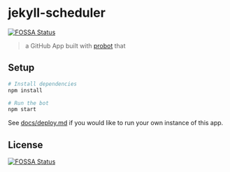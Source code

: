 # jekyll-scheduler
[![FOSSA Status](https://app.fossa.io/api/projects/git%2Bgithub.com%2FRichardLitt%2Fjekyll-scheduler-probot.svg?type=shield)](https://app.fossa.io/projects/git%2Bgithub.com%2FRichardLitt%2Fjekyll-scheduler-probot?ref=badge_shield)


> a GitHub App built with [probot](https://github.com/probot/probot) that 

## Setup

```sh
# Install dependencies
npm install

# Run the bot
npm start
```

See [docs/deploy.md](docs/deploy.md) if you would like to run your own instance of this app.


## License
[![FOSSA Status](https://app.fossa.io/api/projects/git%2Bgithub.com%2FRichardLitt%2Fjekyll-scheduler-probot.svg?type=large)](https://app.fossa.io/projects/git%2Bgithub.com%2FRichardLitt%2Fjekyll-scheduler-probot?ref=badge_large)